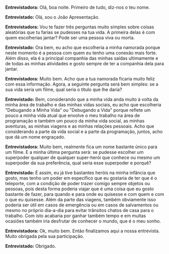 **Entrevistadora:** Olá, boa noite. Primeiro de tudo, diz-nos o teu nome. 


**Entrevistado:** Olá, sou o João Apresentação.  


**Entrevistadora:** Vou te fazer três perguntas muito simples sobre coisas aleatórias que tu farias se pudesses na tua vida. 
A primeira delas é com quem escolherias jantar? Pode ser uma pessoa viva ou morta. 


**Entrevistado:** Ora bem, eu acho que escolheria a minha namorada porque neste momento é a pessoa com quem eu tenho uma conexão mais forte. Além disso, ela é a principal companhia das minhas saídas ultimamente e de todas as minhas atividades e gosto sempre de ter a companhia dela para jantar.  


**Entrevistadora:** Muito bem. Acho que a tua namorada ficaria muito feliz com essa informação. Agora, a seguinte pergunta será bem simples: se a sua vida seria um filme, qual seria o título que lhe daria? 


**Entrevistado:** Bem, considerando que a minha vida anda muito à volta da minha área de trabalho e das minhas vidas sociais, eu acho que escolheria "Debugando a Minha Vida" ou "Debugando a Vida" porque reflete um pouco a minha vida atual que envolve o meu trabalho na área de programação e também um pouco da minha vida social, as minhas aventuras, as minhas viagens e as minhas relações pessoais. Acho que considerando a parte da vida social e a parte da programação, juntos, acho que dá um nome engraçado.  


**Entrevistadora:** Muito bem, realmente fica um nome bastante único para um filme. E a minha última pergunta será: se pudesse escolher um superpoder qualquer de qualquer super-herói que conhece ou mesmo um superpoder da sua preferência, qual seria esse superpoder e porquê? 


**Entrevistado:** É assim, eu já tive bastantes heróis na minha infância que gosto, mas tenho um poder em específico que eu gostaria de ter que é o teleporte, com a condição de poder trazer comigo sempre objetos ou pessoas, pois desta forma poderia viajar que é uma coisa que eu gosto bastante de fazer, para quando e para onde eu quisesse e com quem e com o que eu quisesse. Além da parte das viagens, também obviamente isso poderia ser útil em casos de emergência ou em casos de salvamentos ou mesmo no próprio dia-a-dia para evitar trânsitos chatos de casa para o trabalho. Com isto acabaria por ganhar também tempo e em muitas ocasiões também iria desfrutar de conhecer o mundo, que é o meu sonho.  


**Entrevistadora:** Ok, muito bem. Então finalizamos aqui a nossa entrevista. Muito obrigada pela sua participação. 


**Entrevistado:** Obrigado.
